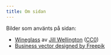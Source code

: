 ```yaml
---
title: Om sidan
---
```


Bilder som använts på sidan:

- [Wineglass](https://pixabay.com/en/wineglass-wine-glass-wine-tasting-553467/) av [Jill Wellington](https://pixabay.com/en/users/jill111-334088/) ([CC0](https://creativecommons.org/publicdomain/zero/1.0/))
- [Business vector designed by Freepik](http://www.freepik.com/free-vector/businessman-silhouettes-avatars_722500.htm)
